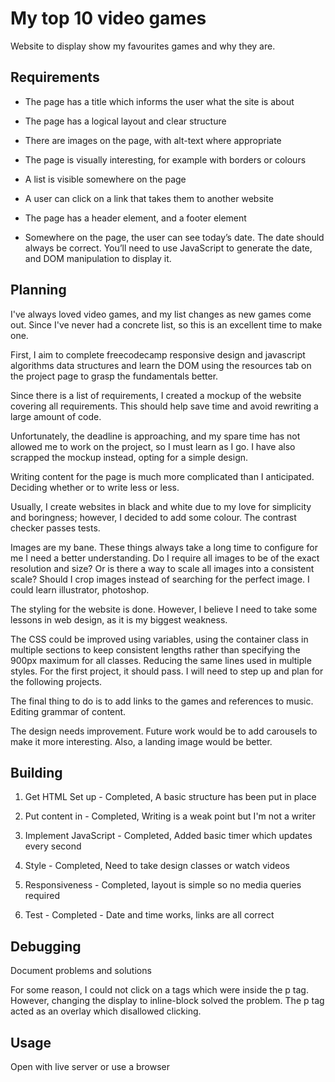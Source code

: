 # My top 10 video games

Website to display show my favourites games and why they are.

## Requirements

-   The page has a title which informs the user what the site is about

-   The page has a logical layout and clear structure

-   There are images on the page, with alt-text where appropriate

-   The page is visually interesting, for example with borders or colours

-   A list is visible somewhere on the page

-   A user can click on a link that takes them to another website

-   The page has a header element, and a footer element

-   Somewhere on the page, the user can see today’s date. The date should always
    be correct. You’ll need to use JavaScript to generate the date, and DOM
    manipulation to display it.

## Planning

I've always loved video games, and my list changes as new games come out. Since
I've never had a concrete list, so this is an excellent time to make one.

First, I aim to complete freecodecamp responsive design and javascript
algorithms data structures and learn the DOM using the resources tab on the
project page to grasp the fundamentals better.

Since there is a list of requirements, I created a mockup of the website
covering all requirements. This should help save time and avoid rewriting a
large amount of code.

Unfortunately, the deadline is approaching, and my spare time has not allowed me
to work on the project, so I must learn as I go. I have also scrapped the mockup
instead, opting for a simple design.

Writing content for the page is much more complicated than I anticipated.
Deciding whether or to write less or less.

Usually, I create websites in black and white due to my love for simplicity and
boringness; however, I decided to add some colour. The contrast checker passes
tests.

Images are my bane. These things always take a long time to configure for me I
need a better understanding. Do I require all images to be of the exact
resolution and size? Or is there a way to scale all images into a consistent
scale? Should I crop images instead of searching for the perfect image. I could
learn illustrator, photoshop.

The styling for the website is done. However, I believe I need to take some
lessons in web design, as it is my biggest weakness.

The CSS could be improved using variables, using the container class in multiple
sections to keep consistent lengths rather than specifying the 900px maximum for
all classes. Reducing the same lines used in multiple styles. For the first
project, it should pass. I will need to step up and plan for the following
projects.

The final thing to do is to add links to the games and references to music.
Editing grammar of content.

The design needs improvement. Future work would be to add carousels to make it
more interesting. Also, a landing image would be better.

## Building

1. Get HTML Set up - Completed, A basic structure has been put in place

2. Put content in - Completed, Writing is a weak point but I'm not a writer

3. Implement JavaScript - Completed, Added basic timer which updates every
   second

4. Style - Completed, Need to take design classes or watch videos

5. Responsiveness - Completed, layout is simple so no media queries required

6. Test - Completed - Date and time works, links are all correct

## Debugging

Document problems and solutions

For some reason, I could not click on a tags which were inside the p tag.
However, changing the display to inline-block solved the problem. The p tag
acted as an overlay which disallowed clicking.

## Usage

Open with live server or use a browser
